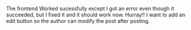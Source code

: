 The frontend Worked sucessfully except I got an error even though it succeeded, but I fixed it and it should work now.
Hurray!!
I want to add an edit button so the author can modify the post after posting.